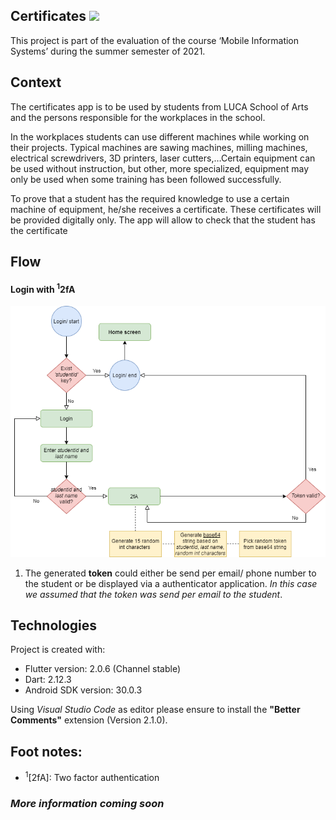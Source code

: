 ## Certificates ![](https://img.shields.io/badge/Beta-0.9-informational?style=flat&logoColor=white&color=ffa500)

This project is part of the evaluation of the course ‘Mobile Information Systems’ during 
the summer semester of 2021.

## Context
The certificates app is to be used by students from LUCA School of Arts and the persons 
responsible for the workplaces in the school.

In the workplaces students can use different machines while working on their projects. 
Typical machines are sawing machines, milling machines, electrical screwdrivers, 3D printers, 
laser cutters,…Certain equipment can be used without instruction, but other, more specialized, 
equipment may only be used when some training has been followed successfully. 

To prove that a student has the required knowledge to use a certain machine of 
equipment, he/she receives a certificate. These certificates will be provided digitally only. The 
app will allow to check that the student has the certificate

## Flow
#### Login with <sup>1</sup>2fA
![Login](certificates_login_flow.png)
1. The generated **token** could either be send per email/ phone number to the student or be displayed via a authenticator application. _In this case we assumed that the token was send per email to the student_.

## Technologies
Project is created with:
* Flutter version: 2.0.6 (Channel stable)
* Dart: 2.12.3
* Android SDK version: 30.0.3

Using _Visual Studio Code_ as editor please ensure to install the **"Better Comments"** extension (Version 2.1.0).

## Foot notes:
* <sup>1</sup>[2fA]: Two factor authentication

### _More information coming soon_
